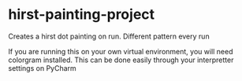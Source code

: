 # hirst-painting-project
Creates a hirst dot painting on run. Different pattern every run

If you are running this on your own virtual environment, you will need colorgram installed. This can be done easily through your interpretter settings on PyCharm
